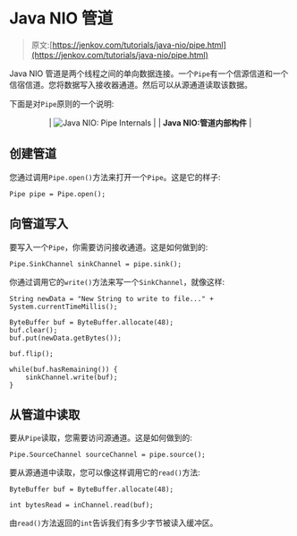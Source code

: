 # Java NIO 管道

> 原文:[https://jenkov.com/tutorials/java-nio/pipe.html](https://jenkov.com/tutorials/java-nio/pipe.html)

Java NIO 管道是两个线程之间的单向数据连接。一个`Pipe`有一个信源信道和一个信宿信道。您将数据写入接收器通道。然后可以从源通道读取该数据。

下面是对`Pipe`原则的一个说明:

<center>

| ![Java NIO: Pipe Internals](../Images/b704e4c8ba32bdb9b72e7c484c97dd27.png) |
| **Java NIO:管道内部构件** |

</center>

## 创建管道

您通过调用`Pipe.open()`方法来打开一个`Pipe`。这是它的样子:

```
Pipe pipe = Pipe.open();

```

## 向管道写入

要写入一个`Pipe`，你需要访问接收通道。这是如何做到的:

```
Pipe.SinkChannel sinkChannel = pipe.sink();

```

你通过调用它的`write()`方法来写一个`SinkChannel`，就像这样:

```
String newData = "New String to write to file..." + System.currentTimeMillis();

ByteBuffer buf = ByteBuffer.allocate(48);
buf.clear();
buf.put(newData.getBytes());

buf.flip();

while(buf.hasRemaining()) {
    sinkChannel.write(buf);
}

```

## 从管道中读取

要从`Pipe`读取，您需要访问源通道。这是如何做到的:

```
Pipe.SourceChannel sourceChannel = pipe.source();

```

要从源通道中读取，您可以像这样调用它的`read()`方法:

```
ByteBuffer buf = ByteBuffer.allocate(48);

int bytesRead = inChannel.read(buf);

```

由`read()`方法返回的`int`告诉我们有多少字节被读入缓冲区。